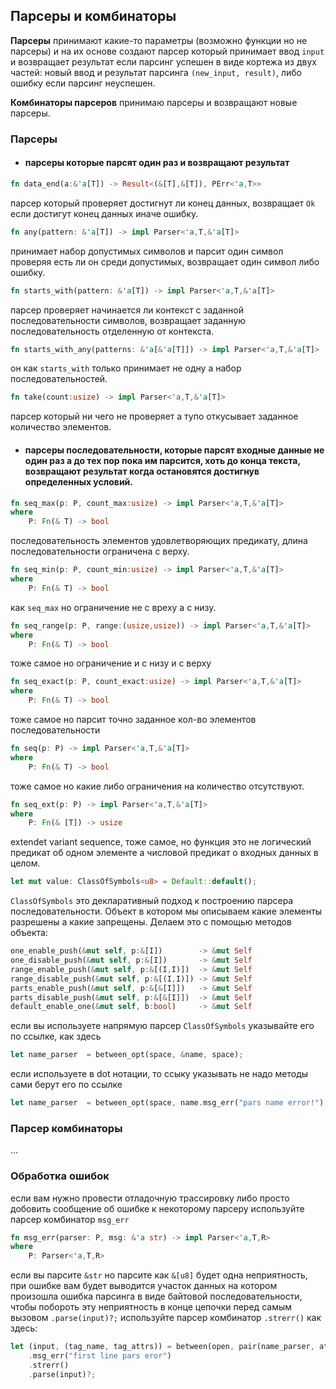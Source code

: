 ## Парсеры и комбинаторы

**Парсеры** принимают какие-то параметры (возможно функции но не парсеры) и на их основе создают парсер который принимает ввод `input` и возвращает результат если парсинг успешен в виде кортежа из двух частей: новый ввод и результат парсинга `(new_input, result)`, либо ошибку если парсинг неуспешен. 

**Комбинаторы парсеров** принимаю парсеры и возвращают новые парсеры.

### Парсеры

- #### парсеры которые парсят один раз и возвращают результат

```rust
fn data_end(a:&'a[T]) -> Result<(&[T],&[T]), PErr<'a,T>>
```
парсер который проверяет достигнут ли конец данных, возвращает `Ok` если достигут конец данных иначе ошибку.

```rust
fn any(pattern: &'a[T]) -> impl Parser<'a,T,&'a[T]> 
```
принимает набор допустимых символов и парсит один символ проверяя есть ли он среди допустимых, возвращает один символ либо ошибку.

```rust
fn starts_with(pattern: &'a[T]) -> impl Parser<'a,T,&'a[T]>
```
парсер проверяет начинается ли контекст с заданной последовательности символов, возвращает заданную последовательность отделенную от контекста. 

```rust
fn starts_with_any(patterns: &'a[&'a[T]]) -> impl Parser<'a,T,&'a[T]>
```
он как `starts_with` только принимает не одну а набор последовательностей.

```rust
fn take(count:usize) -> impl Parser<'a,T,&'a[T]>
```
парсер который ни чего не проверяет а тупо откусывает заданное количество элементов.

- #### парсеры последовательности, которые парсят входные данные не один раз а до тех пор пока им парсится, хоть до конца текста, возвращают результат когда остановятся достигнув определенных условий.

```rust
fn seq_max(p: P, count_max:usize) -> impl Parser<'a,T,&'a[T]>
where 
	P: Fn(& T) -> bool
```
последовательность элементов удовлетворяющих предикату, длина последовательности ограничена с верху.

```rust
fn seq_min(p: P, count_min:usize) -> impl Parser<'a,T,&'a[T]>
where
	P: Fn(& T) -> bool
```
как `seq_max` но ограничение не с вреху а с низу.

```rust
fn seq_range(p: P, range:(usize,usize)) -> impl Parser<'a,T,&'a[T]>
where
	P: Fn(& T) -> bool
```
тоже самое но ограничение и с низу и с верху

```rust
fn seq_exact(p: P, count_exact:usize) -> impl Parser<'a,T,&'a[T]>
where
	P: Fn(& T) -> bool
```
тоже самое но парсит точно заданное кол-во элементов последовательности

```rust
fn seq(p: P) -> impl Parser<'a,T,&'a[T]>
where
	P: Fn(& T) -> bool
```
тоже самое но какие либо ограничения на количество отсутствуют.

```rust
fn seq_ext(p: P) -> impl Parser<'a,T,&'a[T]>
where
    P: Fn(& [T]) -> usize
```
extendet variant sequence, тоже самое, но функция это не логический предикат об одном элементе а числовой предикат о входных данных в целом.

```rust
let mut value: ClassOfSymbols<u8> = Default::default();
```
`ClassOfSymbols` это декларативный подход к построению парсера последовательности. Объект в котором мы описываем какие элементы разрешены а какие запрещены. Делаем это с помощью методов объекта:
```rust
one_enable_push(&mut self, p:&[I])        -> &mut Self 
one_disable_push(&mut self, p:&[I])       -> &mut Self
range_enable_push(&mut self, p:&[(I,I)])  -> &mut Self
range_disable_push(&mut self, p:&[(I,I)]) -> &mut Self
parts_enable_push(&mut self, p:&[&[I]])   -> &mut Self
parts_disable_push(&mut self, p:&[&[I]])  -> &mut Self
default_enable_one(&mut self, b:bool)     -> &mut Self
```
если вы используете напрямую парсер `ClassOfSymbols` указывайте его по ссылке, как здесь
```rust
let name_parser  = between_opt(space, &name, space);
```
если используете в dot нотации, то ссыку указывать не надо методы сами берут его по ссылке
```rust
let name_parser  = between_opt(space, name.msg_err("pars name error!"), space);
``` 


### Парсер комбинаторы

...


### Обработка ошибок

если вам нужно провести отладочную трассировку либо просто добовить сообщение об ошибке к некоторому парсеру используйте парсер комбинатор `msg_err`
```rust
fn msg_err(parser: P, msg: &'a str) -> impl Parser<'a,T,R>
where
    P: Parser<'a,T,R>
```
если вы парсите `&str` но парсите как `&[u8]` будет одна неприятность, при ошибке вам будет выводится участок данных на котором произошла ошибка парсинга в виде байтовой последовательности, чтобы побороть эту неприятность в конце цепочки перед самым вызовом `.parse(input)?;` используйте парсер комбинатор `.strerr()` как здесь: 
```rust
let (input, (tag_name, tag_attrs)) = between(open, pair(name_parser, attrs), close)
	.msg_err("first line pars eror")
	.strerr()
	.parse(input)?;
```

